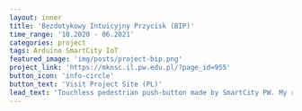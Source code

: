 ```yaml
---
layout: inner
title: 'Bezdotykowy Intuicyjny Przycisk (BIP)'
time_range: '10.2020 - 06.2021'
categories: project
tags: Arduino SmartCity IoT
featured_image: 'img/posts/project-bip.png'
project_link: 'https://mknsc.il.pw.edu.pl/?page_id=955'
button_icon: 'info-circle'
button_text: 'Visit Project Site (PL)'
lead_text: 'Touchless pedestrian push-button made by SmartCity PW. My role was to do a technical research about technologies used in pedestrian crossing architecture and make a prototype based on Arduino, IR sensor and display.'
---
```

